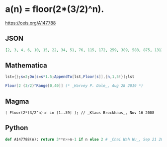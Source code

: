 # a\(n\) \= floor\(2\*\(3/2\)^n\)\.
https://oeis.org/A147788
## JSON
```JSON
[2, 3, 4, 6, 10, 15, 22, 34, 51, 76, 115, 172, 259, 389, 583, 875, 1313, 1970, 2955, 4433, 6650, 9975, 14963, 22445, 33668, 50502, 75753, 113630, 170445, 255668, 383502, 575253, 862879, 1294319, 1941479, 2912219, 4368328, 6552493, 9828739, 14743109]
```
## Mathematica
```Mathematica
lst={};s=2;Do[s=s*1.5;AppendTo[lst,Floor[s]],{n,1,5!}];lst
```
```Mathematica
Floor[2 (3/2)^Range[0,40]] (* _Harvey P. Dale_, Aug 28 2019 *)
```
## Magma
```Magma
[ Floor(2*(3/2^n):n in [1..39] ]; // _Klaus Brockhaus_, Nov 16 2008
```
## Python
```Python
def A147788(n): return 3**n>>n-1 if n else 2 # _Chai Wah Wu_, Sep 21 2022
```
